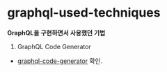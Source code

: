 # graphql-used-techniques
**GraphQL을 구현하면서 사용했던 기법**

1. GraphQL Code Generator
  - [graphql-code-generator]() 확인.